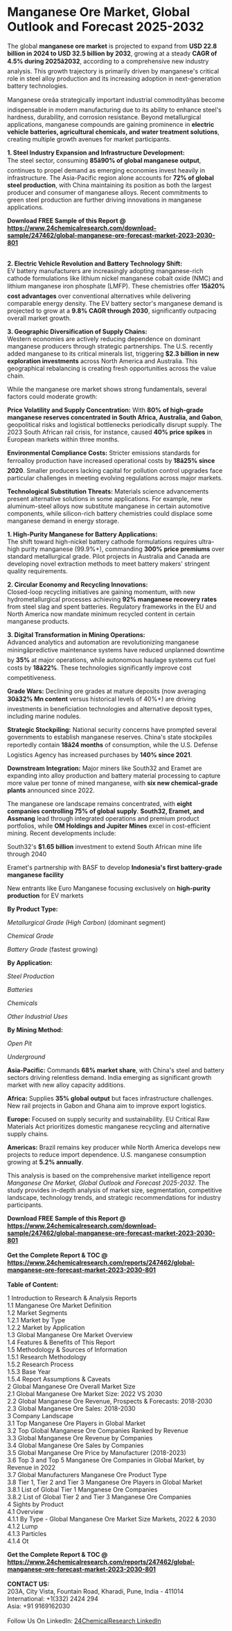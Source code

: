 <h1>Manganese Ore Market, Global Outlook and Forecast 2025-2032</h1><p>The global <strong>manganese ore market</strong> is projected to expand from <strong>USD 22.8 billion in 2024 to USD 32.5 billion by 2032</strong>, growing at a steady <strong>CAGR of 4.5% during 2025â2032</strong>, according to a comprehensive new industry analysis. This growth trajectory is primarily driven by manganese's critical role in steel alloy production and its increasing adoption in next-generation battery technologies.</p><p>Manganese oreâa strategically important industrial commodityâhas become indispensable in modern manufacturing due to its ability to enhance steel's hardness, durability, and corrosion resistance. Beyond metallurgical applications, manganese compounds are gaining prominence in <strong>electric vehicle batteries, agricultural chemicals, and water treatment solutions</strong>, creating multiple growth avenues for market participants.</p><p><strong>1. Steel Industry Expansion and Infrastructure Development:</strong><br>
The steel sector, consuming <strong>85â90% of global manganese output</strong>, continues to propel demand as emerging economies invest heavily in infrastructure. The Asia-Pacific region alone accounts for <strong>72% of global steel production</strong>, with China maintaining its position as both the largest producer and consumer of manganese alloys. Recent commitments to green steel production are further driving innovations in manganese applications.</p><div><b>Download FREE Sample of this Report @ 
            <a href="https://www.24chemicalresearch.com/download-sample/247462/global-manganese-ore-forecast-market-2023-2030-801">
            https://www.24chemicalresearch.com/download-sample/247462/global-manganese-ore-forecast-market-2023-2030-801</a></b></div><br><p><strong>2. Electric Vehicle Revolution and Battery Technology Shift:</strong><br>
EV battery manufacturers are increasingly adopting manganese-rich cathode formulations like lithium nickel manganese cobalt oxide (NMC) and lithium manganese iron phosphate (LMFP). These chemistries offer <strong>15â20% cost advantages</strong> over conventional alternatives while delivering comparable energy density. The EV battery sector's manganese demand is projected to grow at a <strong>9.8% CAGR through 2030</strong>, significantly outpacing overall market growth.</p><p><strong>3. Geographic Diversification of Supply Chains:</strong><br>
Western economies are actively reducing dependence on dominant manganese producers through strategic partnerships. The U.S. recently added manganese to its critical minerals list, triggering <strong>$2.3 billion in new exploration investments</strong> across North America and Australia. This geographical rebalancing is creating fresh opportunities across the value chain.</p><p>While the manganese ore market shows strong fundamentals, several factors could moderate growth:</p><p><strong>Price Volatility and Supply Concentration:</strong> With <strong>80% of high-grade manganese reserves concentrated in South Africa, Australia, and Gabon</strong>, geopolitical risks and logistical bottlenecks periodically disrupt supply. The 2023 South African rail crisis, for instance, caused <strong>40% price spikes</strong> in European markets within three months.</p><p><strong>Environmental Compliance Costs:</strong> Stricter emissions standards for ferroalloy production have increased operational costs by <strong>18â25% since 2020</strong>. Smaller producers lacking capital for pollution control upgrades face particular challenges in meeting evolving regulations across major markets.</p><p><strong>Technological Substitution Threats:</strong> Materials science advancements present alternative solutions in some applications. For example, new aluminum-steel alloys now substitute manganese in certain automotive components, while silicon-rich battery chemistries could displace some manganese demand in energy storage.</p><p><strong>1. High-Purity Manganese for Battery Applications:</strong><br>
The shift toward high-nickel battery cathode formulations requires ultra-high purity manganese (99.9%+), commanding <strong>300% price premiums</strong> over standard metallurgical grade. Pilot projects in Australia and Canada are developing novel extraction methods to meet battery makers' stringent quality requirements.</p><p><strong>2. Circular Economy and Recycling Innovations:</strong><br>
Closed-loop recycling initiatives are gaining momentum, with new hydrometallurgical processes achieving <strong>92% manganese recovery rates</strong> from steel slag and spent batteries. Regulatory frameworks in the EU and North America now mandate minimum recycled content in certain manganese products.</p><p><strong>3. Digital Transformation in Mining Operations:</strong><br>
Advanced analytics and automation are revolutionizing manganese miningâpredictive maintenance systems have reduced unplanned downtime by <strong>35% </strong>at major operations, while autonomous haulage systems cut fuel costs by <strong>18â22%</strong>. These technologies significantly improve cost competitiveness.</p><p><strong>Grade Wars:</strong> Declining ore grades at mature deposits (now averaging <strong>30â32% Mn content</strong> versus historical levels of 40%+) are driving investments in beneficiation technologies and alternative deposit types, including marine nodules.</p><p><strong>Strategic Stockpiling:</strong> National security concerns have prompted several governments to establish manganese reserves. China's state stockpiles reportedly contain <strong>18â24 months</strong> of consumption, while the U.S. Defense Logistics Agency has increased purchases by <strong>140% since 2021</strong>.</p><p><strong>Downstream Integration:</strong> Major miners like South32 and Eramet are expanding into alloy production and battery material processing to capture more value per tonne of mined manganese, with <strong>six new chemical-grade plants</strong> announced since 2022.</p><p>The manganese ore landscape remains concentrated, with <strong>eight companies controlling 75% of global supply</strong>. <strong>South32, Eramet, and Assmang</strong> lead through integrated operations and premium product portfolios, while <strong>OM Holdings and Jupiter Mines</strong> excel in cost-efficient mining. Recent developments include:</p><p>South32's <strong>$1.65 billion</strong> investment to extend South African mine life through 2040</p><p>Eramet's partnership with BASF to develop <strong>Indonesia's first battery-grade manganese facility</strong></p><p>New entrants like Euro Manganese focusing exclusively on <strong>high-purity production</strong> for EV markets</p><p><strong>By Product Type:</strong></p><p><em>Metallurgical Grade (High Carbon)</em> (dominant segment)</p><p><em>Chemical Grade</em></p><p><em>Battery Grade</em> (fastest growing)</p><p><strong>By Application:</strong></p><p><em>Steel Production</em></p><p><em>Batteries</em></p><p><em>Chemicals</em></p><p><em>Other Industrial Uses</em></p><p><strong>By Mining Method:</strong></p><p><em>Open Pit</em></p><p><em>Underground</em></p><p><strong>Asia-Pacific:</strong> Commands <strong>68% market share</strong>, with China's steel and battery sectors driving relentless demand. India emerging as significant growth market with new alloy capacity additions.</p><p><strong>Africa:</strong> Supplies <strong>35% global output</strong> but faces infrastructure challenges. New rail projects in Gabon and Ghana aim to improve export logistics.</p><p><strong>Europe:</strong> Focused on supply security and sustainability. EU Critical Raw Materials Act prioritizes domestic manganese recycling and alternative supply chains.</p><p><strong>Americas:</strong> Brazil remains key producer while North America develops new projects to reduce import dependence. U.S. manganese consumption growing at <strong>5.2% annually</strong>.</p><p>This analysis is based on the comprehensive market intelligence report <em>Manganese Ore Market, Global Outlook and Forecast 2025-2032</em>. The study provides in-depth analysis of market size, segmentation, competitive landscape, technology trends, and strategic recommendations for industry participants.</p><div><b>Download FREE Sample of this Report @ 
            <a href="https://www.24chemicalresearch.com/download-sample/247462/global-manganese-ore-forecast-market-2023-2030-801">
            https://www.24chemicalresearch.com/download-sample/247462/global-manganese-ore-forecast-market-2023-2030-801</a></b></div><br><div><b>Get the Complete Report & TOC @ 
            <a href="https://www.24chemicalresearch.com/reports/247462/global-manganese-ore-forecast-market-2023-2030-801">
            https://www.24chemicalresearch.com/reports/247462/global-manganese-ore-forecast-market-2023-2030-801</a></b></div><br>
            <b>Table of Content:</b><p>1 Introduction to Research & Analysis Reports<br />
    1.1 Manganese Ore Market Definition<br />
    1.2 Market Segments<br />
        1.2.1 Market by Type<br />
        1.2.2 Market by Application<br />
    1.3 Global Manganese Ore Market Overview<br />
    1.4 Features & Benefits of This Report<br />
    1.5 Methodology & Sources of Information<br />
        1.5.1 Research Methodology<br />
        1.5.2 Research Process<br />
        1.5.3 Base Year<br />
        1.5.4 Report Assumptions & Caveats<br />
2 Global Manganese Ore Overall Market Size<br />
    2.1 Global Manganese Ore Market Size: 2022 VS 2030<br />
    2.2 Global Manganese Ore Revenue, Prospects & Forecasts: 2018-2030<br />
    2.3 Global Manganese Ore Sales: 2018-2030<br />
3 Company Landscape<br />
    3.1 Top Manganese Ore Players in Global Market<br />
    3.2 Top Global Manganese Ore Companies Ranked by Revenue<br />
    3.3 Global Manganese Ore Revenue by Companies<br />
    3.4 Global Manganese Ore Sales by Companies<br />
    3.5 Global Manganese Ore Price by Manufacturer (2018-2023)<br />
    3.6 Top 3 and Top 5 Manganese Ore Companies in Global Market, by Revenue in 2022<br />
    3.7 Global Manufacturers Manganese Ore Product Type<br />
    3.8 Tier 1, Tier 2 and Tier 3 Manganese Ore Players in Global Market<br />
        3.8.1 List of Global Tier 1 Manganese Ore Companies<br />
        3.8.2 List of Global Tier 2 and Tier 3 Manganese Ore Companies<br />
4 Sights by Product<br />
    4.1 Overview<br />
        4.1.1 By Type - Global Manganese Ore Market Size Markets, 2022 & 2030<br />
        4.1.2 Lump<br />
        4.1.3 Particles<br />
        4.1.4 Ot</p><div><b>Get the Complete Report & TOC @ 
            <a href="https://www.24chemicalresearch.com/reports/247462/global-manganese-ore-forecast-market-2023-2030-801">
            https://www.24chemicalresearch.com/reports/247462/global-manganese-ore-forecast-market-2023-2030-801</a></b></div><br><b>CONTACT US:</b><br>
            203A, City Vista, Fountain Road, Kharadi, Pune, India - 411014<br>
            International: +1(332) 2424 294<br>
            Asia: +91 9169162030 <br><br>
            Follow Us On LinkedIn: <a href="https://www.linkedin.com/company/24chemicalresearch/">24ChemicalResearch LinkedIn</a>